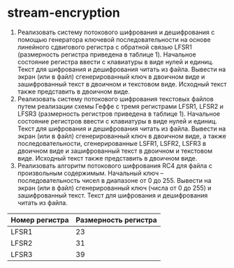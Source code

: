# stream-encryption
1. Реализовать систему потокового шифрования и дешифрования с помощью генератора ключевой последовательности на основе линейного сдвигового регистра с обратной связью LFSR1 (размерность регистра  приведена в таблице 1). Начальное состояние регистра ввести с клавиатуры в виде нулей и единиц. Текст для шифрования и дешифрования читать из файла.  Вывести на экран (или в файл) сгенерированный ключ в двоичном виде и зашифрованный текст в двоичном и текстовом виде. Исходный текст также представить в двоичном виде.
2. Реализовать систему потокового шифрования текстовых файлов путем реализации схемы Геффе с тремя регистрами LFSR1, LFSR2 и LFSR3 (размерность регистров приведена в таблице 1). Начальное состояние регистров ввести с клавиатуры в виде нулей и единиц. Текст для шифрования и дешифрования читать из файла.  Вывести на экран (или в файл) сгенерированный ключ в двоичном виде, а также последовательности, сгенерированные LSFR1, LSFR2, LSFR3 в двоичном виде и зашифрованный текст в двоичном и текстовом виде. Исходный текст также представить в двоичном виде.
3. Реализовать алгоритм потокового шифрования RC4 для файла с произвольным содержимым. Начальный ключ – последовательность чисел в диапазоне от 0 до 255. Вывести на экран (или в файл) сгенерированный ключ (числа от 0 до 255) и зашифрованный текст. Текст для шифрования и дешифрования читать из файла.
  
  Номер регистра | Размерность регистра
-------------------|----------------------
LFSR1 | 23
LFSR2 | 31
LFSR3 | 39

